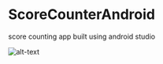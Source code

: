 # ScoreCounterAndroid
score counting app built using android studio

![alt-text](https://github.com/sabrisonmez54/ScoreCounterAndroid/blob/master/mp2gif.gif)
